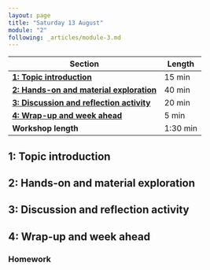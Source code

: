 ```yaml
---
layout: page
title: "Saturday 13 August"
module: "2"
following: _articles/module-3.md
---
```



| **Section**                                                                        | **Length** |
|------------------------------------------------------------------------------------|------------|
| [**1: Topic introduction**](#1-topic-introduction)                                 | 15 min     |
| [**2: Hands-on and material exploration**](#2-hands-on-and-material-exploration)   | 40 min     |
| [**3: Discussion and reflection activity**](#3-discussion-and-reflection-activity) | 20 min     |
| [**4: Wrap-up and week ahead**](#4-wrap-up-and-week-ahead)                         | 5 min      |
| **Workshop length**                                                                | 1:30 min   |


## 1: Topic introduction

## 2: Hands-on and material exploration

## 3: Discussion and reflection activity

## 4: Wrap-up and week ahead

### Homework
